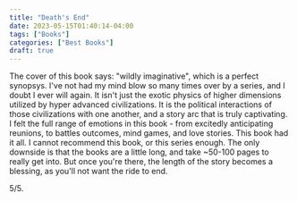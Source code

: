 ```yaml
---
title: "Death's End"
date: 2023-05-15T01:40:14-04:00
tags: ["Books"]
categories: ["Best Books"]
draft: true
---
```


The cover of this book says: "wildly imaginative", which is a perfect synopsys. I've not had my mind blow so many times over by a series, and I doubt I ever will again. It isn't just the exotic physics of higher dimensions utilized by hyper advanced civilizations. It is the political interactions of those civilizations with one another, and a story arc that is truly captivating. I felt the full range of emotions in this book - from excitedly anticipating reunions, to battles outcomes, mind games, and love stories. This book had it all. I cannot recommend this book, or this series enough. The only downside is that the books are a little long, and take ~50-100 pages to really get into. But once you're there, the length of the story becomes a blessing, as you'll not want the ride to end.

5/5.
